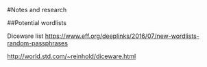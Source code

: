 #Notes and research

##Potential wordlists

Diceware list
https://www.eff.org/deeplinks/2016/07/new-wordlists-random-passphrases

http://world.std.com/~reinhold/diceware.html
